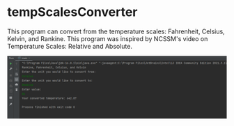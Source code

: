# tempScalesConverter
This program can convert from the temperature scales: Fahrenheit, Celsius, Kelvin, and Rankine. 
This program was inspired by NCSSM's video on Temperature Scales: Relative and Absolute.

<img src="images/tempScaleConverter_img.PNG">
